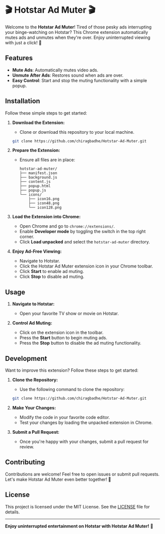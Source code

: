# 🎬 Hotstar Ad Muter 🎬

Welcome to the **Hotstar Ad Muter**! Tired of those pesky ads interrupting your binge-watching on Hotstar? This Chrome extension automatically mutes ads and unmutes when they're over. Enjoy uninterrupted viewing with just a click! 🚀

## Features

- **Mute Ads**: Automatically mutes video ads.
- **Unmute After Ads**: Restores sound when ads are over.
- **Easy Control**: Start and stop the muting functionality with a simple popup.

## Installation

Follow these simple steps to get started:

1. **Download the Extension:**

   - Clone or download this repository to your local machine.

   ```sh
   git clone https://github.com/chiragbadhe/Hotstar-Ad-Muter.git
   ```

2. **Prepare the Extension:**

   - Ensure all files are in place:
     ```
     hotstar-ad-muter/
     ├── manifest.json
     ├── background.js
     ├── content.js
     ├── popup.html
     ├── popup.js
     └── icons/
         ├── icon16.png
         ├── icon48.png
         └── icon128.png
     ```

3. **Load the Extension into Chrome:**

   - Open Chrome and go to `chrome://extensions/`.
   - Enable **Developer mode** by toggling the switch in the top right corner.
   - Click **Load unpacked** and select the `hotstar-ad-muter` directory.

4. **Enjoy Ad-Free Viewing:**
   - Navigate to Hotstar.
   - Click the Hotstar Ad Muter extension icon in your Chrome toolbar.
   - Click **Start** to enable ad muting.
   - Click **Stop** to disable ad muting.

## Usage

1. **Navigate to Hotstar:**

   - Open your favorite TV show or movie on Hotstar.

2. **Control Ad Muting:**
   - Click on the extension icon in the toolbar.
   - Press the **Start** button to begin muting ads.
   - Press the **Stop** button to disable the ad muting functionality.

## Development

Want to improve this extension? Follow these steps to get started:

1. **Clone the Repository:**

   - Use the following command to clone the repository:

   ```sh
   git clone https://github.com/chiragbadhe/Hotstar-Ad-Muter.git
   ```

2. **Make Your Changes:**

   - Modify the code in your favorite code editor.
   - Test your changes by loading the unpacked extension in Chrome.

3. **Submit a Pull Request:**
   - Once you're happy with your changes, submit a pull request for review.

## Contributing

Contributions are welcome! Feel free to open issues or submit pull requests. Let's make Hotstar Ad Muter even better together! 💪

## License

This project is licensed under the MIT License. See the [LICENSE](LICENSE) file for details.

---

**Enjoy uninterrupted entertainment on Hotstar with Hotstar Ad Muter!** 🎉
